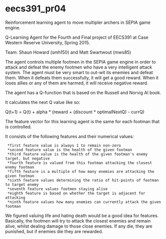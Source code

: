 # eecs391_pr04
Reinforcement learning agent to move multipler archers in SEPIA game engine.

Q-Learning Agent for the Fourth and Final project of EECS391 at Case Western Reserve University, Spring 2015.

Team: Shaun Howard (smh150) and Matt Swartwout (mws85)

The agent controls multiple footmen in the SEPIA game engine in order to attack and defeat the enemy footmen who have a
very intelligent attack system. The agent must be very smart to out-wit its enemies and defeat them. When it defeats them
successfully, it will get a good reward. When it loses allies or any of them are harmed, it will receive negative reward.

The agent has a Q-function that is based on the Russell and Norvig AI book.

It calculates the next Q value like so:

Q(t+1) = Q(t) + alpha * (reward + (discount * optimalNextQ) - currQ)

The feature vector for this learning agent is the same for each footman that is controlled.

It consists of the following features and their numerical values:

	 *first feature value is always 1 to remain non-zero
	 *second feature value is the health of the given footman
	 *third feature value is the health of the given footman's enemy target, but negative
	 *fourth feature is valued from this footman attacking the closest enemy footman
	 *fifth feature is a multiple of how many enemies are attacking the given footman
	 *sixth feature values determining the ratio of hit-points of footman to target enemy
	 *seventh feature values footmen staying alive
	 *eighth feature is based on whether the target is adjacent for attacking
	 *ninth feature values how many enemies can currently attack the given footman
	 
We figured valuing life and hating death would be a good idea for features. Basically, the footmen will try to attack
the closest enemies and remain alive, whilst dealing damage to those close enemies. If any die, they are punished, but
if enemies die they are rewarded.

